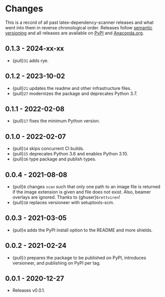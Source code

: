 # Changes

This is a record of all past latex-dependency-scanner releases and what went into them
in reverse chronological order. Releases follow [semantic versioning](https://semver.org/) and all releases are available on [PyPI](https://pypi.org/project/latex-dependency-scanner) and [Anaconda.org](https://anaconda.org/pytask/latex-dependency-scanner).

## 0.1.3 - 2024-xx-xx

- {pull}`31` adds rye.

## 0.1.2 - 2023-10-02

- {pull}`21` updates the readme and other infrastructure files.
- {pull}`27` modernizes the package and deprecates Python 3.7.

## 0.1.1 - 2022-02-08

- {pull}`17` fixes the minimum Python version.

## 0.1.0 - 2022-02-07

- {pull}`14` skips concurrent CI builds.
- {pull}`15` deprecates Python 3.6 and enables Python 3.10.
- {pull}`16` type package and publish types.

## 0.0.4 - 2021-08-08

- {pull}`8` changes `scan` such that only one path to an image file is returned if the
  image extension is given and file does not exist. Also, beamer overlays are ignored.
  Thanks to {ghuser}`brettviren`!
- {pull}`10` replaces versioneer with setuptools-scm.

## 0.0.3 - 2021-03-05

- {pull}`4` adds the PyPI install option to the README and more shields.

## 0.0.2 - 2021-02-24

- {pull}`3` prepares the package to be published on PyPI, introduces versioneer, and
  publishing on PyPI per tag.

## 0.0.1 - 2020-12-27

- Releases v0.0.1.
